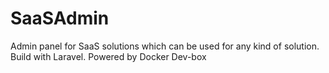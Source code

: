 # SaaSAdmin
Admin panel for SaaS solutions which can be used for any kind of solution. Build with Laravel. Powered by Docker Dev-box

